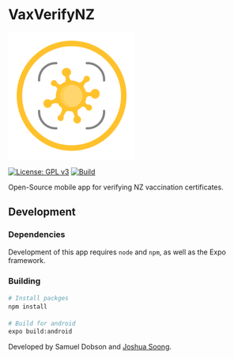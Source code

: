 # VaxVerifyNZ
![Yea](assets/images/icon-minified.png)

[![License: GPL v3](https://img.shields.io/badge/License-GPLv3-blue.svg)](https://www.gnu.org/licenses/gpl-3.0)
[![Build](https://img.shields.io/github/workflow/status/meshcollider/VaxVerifyNZ/Expo%20Build)](https://github.com/meshcollider/VaxVerifyNZ/actions)

Open-Source mobile app for verifying NZ vaccination certificates.

## Development

### Dependencies

Development of this app requires `node` and `npm`, as well as the Expo framework.

### Building

```bash
# Install packges
npm install

# Build for android
expo build:android

```


Developed by Samuel Dobson and [Joshua Soong](https://github.com/NeedsAdjustment).
